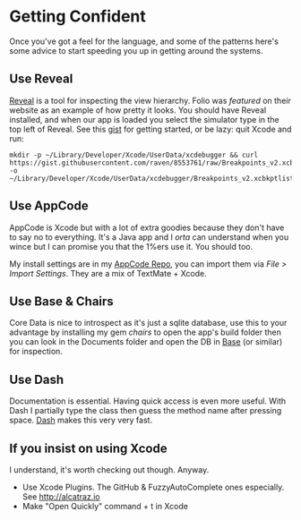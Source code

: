 Getting Confident
================

Once you've got a feel for the language, and some of the patterns here's some advice to start speeding you up in getting around the systems.

Use Reveal
---------------
[Reveal](http://revealapp.com) is a tool for inspecting the view hierarchy. Folio was _featured_ on their website as an example of how pretty it looks. You should have Reveal installed, and when our app is loaded you select the simulator type in the top left of Reveal. See this [gist](https://gist.github.com/raven/8553761) for getting started, or be lazy: quit Xcode and run:


    mkdir -p ~/Library/Developer/Xcode/UserData/xcdebugger && curl https://gist.githubusercontent.com/raven/8553761/raw/Breakpoints_v2.xcbkptlist -o ~/Library/Developer/Xcode/UserData/xcdebugger/Breakpoints_v2.xcbkptlist


Use AppCode
---------------
AppCode is Xcode but with a lot of extra goodies because they don't have to say no to everything. It's a Java app and I _orta_ can understand when you wince but I can promise you that the 1%ers use it. You should too.

My install settings are in my [AppCode Repo](https://github.com/orta/AppCode), you can import them via _File > Import Settings_. They are a mix of TextMate + Xcode.

Use Base & Chairs
---------------
Core Data is nice to introspect as it's just a sqlite database, use this to your advantage by installing my gem _chairs_ to open the app's build folder then you can look in the Documents folder and open the DB in [Base](http://menial.co.uk) (or similar) for inspection.

Use Dash
---------------
Documentation is essential. Having quick access is even more useful. With Dash I partially type the class then guess the method name after pressing space. [Dash](http://kapeli.com) makes this very very fast.

If you insist on using Xcode
---------------
I understand, it's worth checking out though. Anyway.

* Use Xcode Plugins. The GitHub & FuzzyAutoComplete ones especially. See http://alcatraz.io
* Make "Open Quickly" command + t in Xcode
